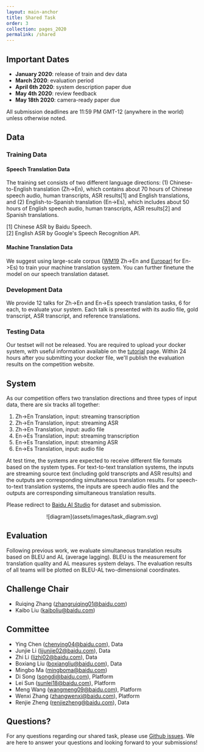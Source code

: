 ```yaml
---
layout: main-anchor
title: Shared Task
order: 3
collection: pages_2020
permalink: /shared
---
```


## Important Dates
- **January 2020**: release of train and dev data
- **March 2020**: evaluation period
- **April 6th 2020**: system description paper due
- **May 4th 2020**: review feedback
- **May 18th 2020**: camera-ready paper due

All submission deadlines are 11:59 PM GMT-12 (anywhere in the world) unless otherwise noted.



## Data
### Training Data
#### Speech Translation Data
The training set consists of two different language directions: (1) Chinese-to-English translation (Zh->En), which contains about 70 hours of Chinese speech audio, human transcripts, ASR results[1] and English translations, and (2) English-to-Spanish translation (En->Es), which includes about 50 hours of English speech audio, human transcripts, ASR results[2] and Spanish translations. 

[1] Chinese ASR by Baidu Speech.  
[2] English ASR  by Google's Speech Recognition API.

#### Machine Translation Data
We suggest using large-scale corpus ([WM19](http://www.statmt.org/wmt19/translation-task.html) Zh->En and [Europarl](http://www.statmt.org/europarl) for En->Es) to train your machine translation system. You can further finetune the model on our speech translation dataset.

### Development Data 
We provide 12 talks for Zh->En and En->Es speech translation tasks, 6 for each, to evaluate your system. Each talk is presented with its audio file, gold transcript, ASR transcript, and reference translations. 

### Testing Data
Our testset will not be released. You are required to upload your docker system, with useful information available on the [tutorial](https://autosimtrans.github.io/shared) page. Within 24 hours after you submitting your docker file, we'll publish the evaluation results on the competition website.


## System
As our competition offers two translation directions and three types of input data, there are six tracks all together:

1. Zh->En Translation, input: streaming transcription
2. Zh->En Translation, input: streaming ASR
3. Zh->En Translation, input: audio file
4. En->Es Translation, input: streaming transcription
5. En->Es Translation, input: streaming ASR
6. En->Es Translation, input: audio file

At test time, the systems are expected to receive different file formats based on the system types. For text-to-text translation systems, the inputs are streaming source text (including gold transcripts and ASR results) and the outputs are corresponding simultaneous translation results. For speech-to-text translation systems, the inputs are speech audio files and the outputs are corresponding simultaneous translation results.



Please redirect to [Baidu AI Studio](https://aistudio.baidu.com/aistudio/competition/detail/18?lang=en) for dataset and submission.

<center>
![diagram](assets/images/task_diagram.svg)
</center>

## Evaluation

Following previous work, we evaluate simultaneous translation results based on BLEU and AL (average lagging). BLEU is the measurement for translation quality and AL measures system delays. The evaluation results of all teams will be plotted on BLEU-AL two-dimensional coordinates. 


## Challenge Chair
- Ruiqing Zhang (zhangruiqing01@baidu.com)
- Kaibo Liu (kaiboliu@baidu.com)

## Committee
- Ying Chen (chenying04@baidu.com), Data
- Junjie Li (lijunjie02@baidu.com), Data
- Zhi Li (lizhi02@baidu.com), Data
- Boxiang Liu (boxiangliu@baidu.com), Data
- Mingbo Ma (mingboma@baidu.com)
- Di Song (songdi@baidu.com), Platform
- Lei Sun (sunlei18@baidu.com), Platform
- Meng Wang (wangmeng09@baidu.com), Platform
- Wenxi Zhang (zhangwenxi@baidu.com), Platform
- Renjie Zheng (renjiezheng@baidu.com), Data

## Questions?
For any questions regarding our shared task, please use [Github issues](https://github.com/autosimtrans/AutoSimTrans-Shared-Task-2020/issues). We are here to answer your questions and looking forward to your submissions!
